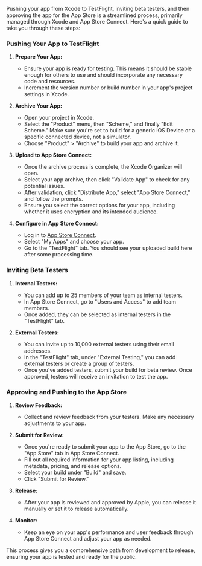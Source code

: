 Pushing your app from Xcode to TestFlight, inviting beta testers, and then approving the app for the App Store is a streamlined process, primarily managed through Xcode and App Store Connect. Here's a quick guide to take you through these steps:

### Pushing Your App to TestFlight

1. **Prepare Your App:**
   - Ensure your app is ready for testing. This means it should be stable enough for others to use and should incorporate any necessary code and resources.
   - Increment the version number or build number in your app's project settings in Xcode.

2. **Archive Your App:**
   - Open your project in Xcode.
   - Select the "Product" menu, then "Scheme," and finally "Edit Scheme." Make sure you're set to build for a generic iOS Device or a specific connected device, not a simulator.
   - Choose "Product" > "Archive" to build your app and archive it.

3. **Upload to App Store Connect:**
   - Once the archive process is complete, the Xcode Organizer will open.
   - Select your app archive, then click "Validate App" to check for any potential issues.
   - After validation, click "Distribute App," select "App Store Connect," and follow the prompts.
   - Ensure you select the correct options for your app, including whether it uses encryption and its intended audience.

4. **Configure in App Store Connect:**
   - Log in to [App Store Connect](https://appstoreconnect.apple.com/).
   - Select "My Apps" and choose your app.
   - Go to the "TestFlight" tab. You should see your uploaded build here after some processing time.

### Inviting Beta Testers

1. **Internal Testers:**
   - You can add up to 25 members of your team as internal testers.
   - In App Store Connect, go to "Users and Access" to add team members.
   - Once added, they can be selected as internal testers in the "TestFlight" tab.

2. **External Testers:**
   - You can invite up to 10,000 external testers using their email addresses.
   - In the "TestFlight" tab, under "External Testing," you can add external testers or create a group of testers.
   - Once you've added testers, submit your build for beta review. Once approved, testers will receive an invitation to test the app.

### Approving and Pushing to the App Store

1. **Review Feedback:**
   - Collect and review feedback from your testers. Make any necessary adjustments to your app.

2. **Submit for Review:**
   - Once you're ready to submit your app to the App Store, go to the "App Store" tab in App Store Connect.
   - Fill out all required information for your app listing, including metadata, pricing, and release options.
   - Select your build under "Build" and save.
   - Click "Submit for Review."

3. **Release:**
   - After your app is reviewed and approved by Apple, you can release it manually or set it to release automatically.

4. **Monitor:**
   - Keep an eye on your app's performance and user feedback through App Store Connect and adjust your app as needed.

This process gives you a comprehensive path from development to release, ensuring your app is tested and ready for the public.